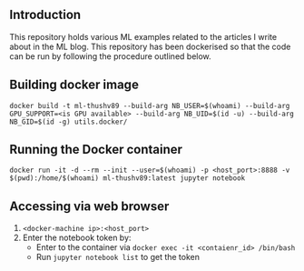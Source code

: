 ## Introduction
This repository holds various ML examples related to the articles I write about in the ML blog. This repository has been dockerised so that the code can be run by following the procedure outlined below.

## Building docker image
`docker build -t ml-thushv89 --build-arg NB_USER=$(whoami) --build-arg GPU_SUPPORT=<is GPU available> --build-arg NB_UID=$(id -u) --build-arg NB_GID=$(id -g) utils.docker/`

## Running the Docker container
`docker run -it -d --rm --init --user=$(whoami) -p <host_port>:8888 -v $(pwd):/home/$(whoami) ml-thushv89:latest jupyter notebook`

## Accessing via web browser
1. `<docker-machine ip>:<host_port>`
2. Enter the notebook token by:
	* Enter to the container via `docker exec -it <contaienr_id> /bin/bash`
	* Run `jupyter notebook list` to get the token